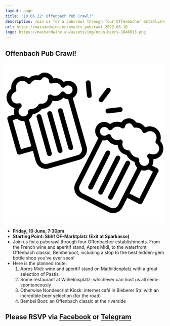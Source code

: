 ```yaml
---
layout: page
title: "10.06.22: Offenbach Pub Crawl!"
description: Join us for a pubcrawl through four Offenbacher establishments. From the French wine and aperitif stand, Apres Midi, to the waterfront Offenbach classic, Bembelboot, including a stop to the best hidden-gem bottle shop you've ever seen!
url: https://mainandwine.eu/events_pubcrawl_2022-06-10
logo: https://mainandwine.eu/assets/img/noun-beers-1046813.png
---
```


## Offenbach Pub Crawl!
![](assets/img/noun-beers-1046813.png)
- __Friday, 10 June, 7:30pm__
- __Starting Point: Sbhf OF-Marktplatz (Exit at Sparkasse)__  
- Join us for a pubcrawl through four Offenbacher establishments. From the French wine and aperitif stand, Apres Midi, to the waterfront Offenbach classic, Bembelboot, including a stop to the best hidden-gem bottle shop you've ever seen!
- Here is the planned route:
  1. Apres Midi: wine and aperitif stand on Mathildenplatz with a great selection of Pastis
  2. Some restaurant at Wilhelmsplatz: whichever can host us all semi-spontaneously
  3. Otherwise Nondescript Kiosk: internet café in Bieberer Str. with an incredible beer selection (for the road)
  4. Bembel Boot: an Offenbach classic at the riverside
   
## Please RSVP via [Facebook](https://www.facebook.com/groups/offenbachenglishspeakers/) or [Telegram](https://t.me/mainandwine)

